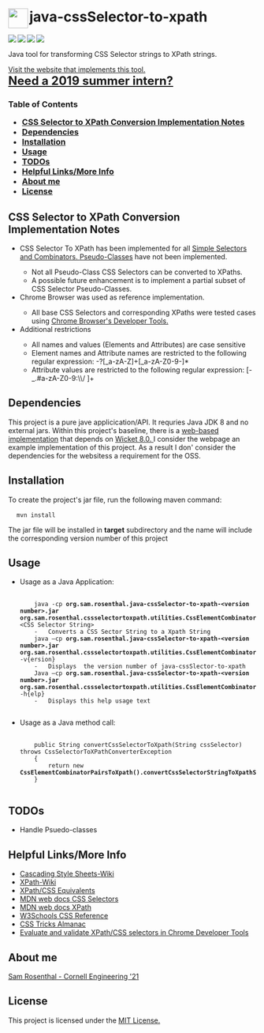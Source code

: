 <h1><a href="https://github.com/sam-rosenthal/" target="_blank"><img src="https://github.com/sam-rosenthal/java-cssSelector-to-xpath/blob/master/src/main/webapp/fav.png" align="left" height="40" width="40"></a> java-cssSelector-to-xpath</h1>

<a href="https://travis-ci.org/sam-rosenthal/java-cssSelector-to-xpath" target="_blank"><img src="https://travis-ci.org/sam-rosenthal/java-cssSelector-to-xpath.svg?branch=master" align="left"> </a>

<img src="https://img.shields.io/badge/jdk-8-lightgray.svg" align="left"> </a>

<a href="https://github.com/sam-rosenthal/java-cssSelector-to-xpath/blob/master/License.txt" target="_blank"><img src="https://badges.frapsoft.com/os/mit/mit.svg?v=102" align="left"> </a>

<a href="https://github.com/sam-rosenthal/java-cssSelector-to-xpath" target="_blank"><img src="https://badges.frapsoft.com/os/v1/open-source.svg?v=102" align="left"> </a>

<br/>
<p>Java tool for transforming CSS Selector strings to XPath strings. </p> 
<a href="https://css-selector-to-xpath.appspot.com" target="_blank">Visit the website that implements this tool.</a>

<br/>
<b><a style="font-size:24px" href="https://sam-rosenthal.github.io" target="_blank"> Need a 2019 summer intern? </a></b>
<h3> Table of Contents
  <ul>
    <li> <a href="https://github.com/sam-rosenthal/java-cssSelector-to-xpath/blob/master/README.md#Implementation" target="_blank"> CSS Selector to XPath Conversion Implementation Notes</a>     </li>
    <li> <a href="https://github.com/sam-rosenthal/java-cssSelector-to-xpath/blob/master/README.md#Dependencies" target="_blank"> Dependencies</a>	     </li>
    <li> <a href="https://github.com/sam-rosenthal/java-cssSelector-to-xpath/blob/master/README.md#Installation" target="_blank"> Installation </a>     </li>
    <li> <a href="https://github.com/sam-rosenthal/java-cssSelector-to-xpath/blob/master/README.md#Usage" target="_blank"> Usage</a>	     </li>
    <li> <a href="https://github.com/sam-rosenthal/java-cssSelector-to-xpath/blob/master/README.md#Todos" target="_blank"> TODOs</a>	     </li>
    <li> <a href="https://github.com/sam-rosenthal/java-cssSelector-to-xpath/blob/master/README.md#links" target="_blank"> Helpful Links/More Info</a>   </li>
        <li> <a href="https://github.com/sam-rosenthal/java-cssSelector-to-xpath/blob/master/README.md#about" target="_blank"> About me </a>   </li>
    <li> <a href="https://github.com/sam-rosenthal/java-cssSelector-to-xpath/blob/master/README.md#license" target="_blank"> License</a>   </li>
  <ul>
</h3>

<h2 id="Implementation"> CSS Selector to XPath Conversion Implementation Notes  </h2>
			<ul>
				<li>CSS Selector To XPath has been implemented for all 
					<a href="https://developer.mozilla.org/en-US/docs/Web/CSS/CSS_Selectors#Simple_selectors" target="_blank">Simple Selectors </a>
					<a href="https://developer.mozilla.org/en-US/docs/Web/CSS/CSS_Selectors#Combinators" target="_blank"> and Combinators. </a>
					<a href="https://developer.mozilla.org/en-US/docs/Web/CSS/CSS_Selectors#Pseudo-classes" target="_blank">Pseudo-Classes</a>
					have not been implemented.  </li>
				<ul>
					<li> Not all Pseudo-Class CSS Selectors can be converted to XPaths. </li>
					<li> A possible future enhancement is to implement a partial subset of CSS Selector Pseudo-Classes. </li>
				</ul>
				<li>Chrome Browser was used as reference implementation.</li>
				<ul> 
					<li>All base CSS Selectors and corresponding XPaths were tested cases using 
						<a href="https://yizeng.me/2014/03/23/evaluate-and-validate-xpath-css-selectors-in-chrome-developer-tools/" target="_blank">Chrome Browser's Developer Tools.</a>
					</li>
				 </ul>
				<li>Additional restrictions</li>
					<ul> 		
						<li>All names and values (Elements and Attributes) are case sensitive</li>
						<li>Element names and Attribute names are restricted to the following regular expression: -?[_a-zA-Z]+[_a-zA-Z0-9-]*</li>
						<li>Attribute values are restricted to the following regular expression: [-_.#a-zA-Z0-9:\\/ ]+ </li>
					</ul>
			</ul>

<h2 id="Dependencies"> Dependencies </h2>
<p> This project is a pure jave applicication/API. It requries Java JDK 8 and no external jars. Within this project's baseline, there is a <a href="https://css-selector-to-xpath.appspot.com" target="_blank"> web-based implementation</a> that depends on <a href="https://wicket.apache.org">  Wicket 8.0. </a> I consider the webpage an example implementation of this project. As a result I don' consider the dependencies for the websitess a requirement for the OSS.</p>
<p>

<h2 id="Installation"> Installation </h2>
<p> To create the project's jar file, run the following maven command: <p/>
<pre>
  <code>mvn install</code>
</pre>
<p> The jar file will be installed in <b>target</b> subdirectory and the name will include the corresponding version number of this project <p/>

<h2 id="Usage"> Usage </h2>
<ul> <li> Usage as a Java Application: 
<pre>
  <code> 
    java -cp <b>org.sam.rosenthal.java-cssSelector-to-xpath-&ltversion number&gt.jar org.sam.rosenthal.cssselectortoxpath.utilities.CssElementCombinatorPairsToXpath</b> &ltCSS Selector String&gt 
    -	Converts a CSS Sector String to a Xpath String
    java –cp <b>org.sam.rosenthal.java-cssSelector-to-xpath-&ltversion number&gt.jar  org.sam.rosenthal.cssselectortoxpath.utilities.CssElementCombinatorPairsToXpath</b> -v{ersion}
    -	Displays  the version number of java-cssSlector-to-xpath
    Java –cp <b>org.sam.rosenthal.java-cssSelector-to-xpath-&ltversion number&gt.jar org.sam.rosenthal.cssselectortoxpath.utilities.CssElementCombinatorPairsToXpath</b> -h{elp}
    -	Displays this help usage text 
  </code>
</pre> </li>
<li> Usage as a Java method call:
<pre>
	<code>
	public String convertCssSelectorToXpath(String cssSelector) throws CssSelectorToXPathConverterException
	{
		return new <b>CssElementCombinatorPairsToXpath().convertCssSelectorStringToXpathString</b>(cssSelector);
	}
	</code>
</pre>
</li> 
</ul>
<h2><a id="TODOs"></a>TODOs</h2>
<ul>
  <li>Handle Psuedo-classes</li>
</ul>

<h2><a id="links"></a>Helpful Links/More Info</h2>
  <ul>
		<li><a href="https://en.wikipedia.org/wiki/Cascading_Style_Sheets" target="_blank">Cascading Style Sheets-Wiki</a></li>
		<li><a href="https://en.wikipedia.org/wiki/XPath" target="_blank">XPath-Wiki</a></li>
		<li><a href="https://en.wikibooks.org/wiki/XPath/CSS_Equivalents" target="_blank">XPath/CSS Equivalents</a></li>
		<li><a href="https://developer.mozilla.org/en-US/docs/Web/CSS/CSS_Selectors" target="_blank">MDN web docs CSS Selectors</a></li>
		<li><a href="https://developer.mozilla.org/en-US/docs/Web/XPath">MDN web docs XPath</a></li>
		<li><a href="https://www.w3schools.com/cssref/trysel.asp" target="_blank">W3Schools CSS Reference</a></li>
		<li><a href="https://css-tricks.com/almanac/" target="_blank">CSS Tricks Almanac</a></li>
		<li><a href="https://yizeng.me/2014/03/23/evaluate-and-validate-xpath-css-selectors-in-chrome-developer-tools/" target="_blank">Evaluate and validate XPath/CSS selectors in Chrome Developer Tools</a></li>		
  </ul>
      
<h2><a id="about">About me </h2>
<a href="https://sam-rosenthal.github.io" target="_blank"> Sam Rosenthal - Cornell Engineering '21 </a>	

<h2><a id="license"> License </h2>
<p> This project is licensed under the <a href="https://github.com/sam-rosenthal/java-cssSelector-to-xpath/blob/master/License.txt" target="_blank">MIT License. </a> </p>
